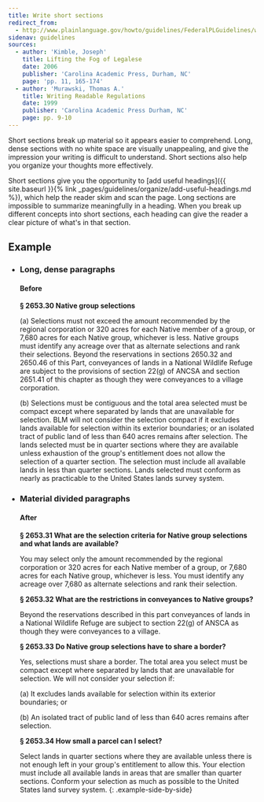 ```yaml
---
title: Write short sections
redirect_from:
  - http://www.plainlanguage.gov/howto/guidelines/FederalPLGuidelines/writeShortSect.cfm
sidenav: guidelines
sources:
  - author: 'Kimble, Joseph'
    title: Lifting the Fog of Legalese
    date: 2006
    publisher: 'Carolina Academic Press, Durham, NC'
    page: 'pp. 11, 165-174'
  - author: 'Murawski, Thomas A.'
    title: Writing Readable Regulations
    date: 1999
    publisher: 'Carolina Academic Press Durham, NC'
    page: pp. 9-10
---
```


Short sections break up material so it appears easier to comprehend. Long, dense sections with no white space are visually unappealing, and give the impression your writing is difficult to understand. Short sections also help you organize your thoughts more effectively.

Short sections give you the opportunity to [add useful headings]({{ site.baseurl }}{% link _pages/guidelines/organize/add-useful-headings.md %}), which help the reader skim and scan the page. Long sections are impossible to summarize meaningfully in a heading. When you break up different concepts into short sections, each heading can give the reader a clear picture of what's in that section.

## Example

* ### Long, dense paragraphs
  #### Before

  **§ 2653.30 Native group selections**

  (a) Selections must not exceed the amount recommended by the regional corporation or 320 acres for each Native member of a group, or 7,680 acres for each Native group, whichever is less. Native groups must identify any acreage over that as alternate selections and rank their selections. Beyond the reservations in sections 2650.32 and 2650.46 of this Part, conveyances of lands in a National Wildlife Refuge are subject to the provisions of section 22(g) of ANCSA and section 2651.41 of this chapter as though they were conveyances to a village corporation.

  (b) Selections must be contiguous and the total area selected must be compact except where separated by lands that are unavailable for selection. BLM will not consider the selection compact if it excludes lands available for selection within its exterior boundaries; or an isolated tract of public land of less than 640 acres remains after selection. The lands selected must be in quarter sections where they are available unless exhaustion of the group's entitlement does not allow the selection of a quarter section. The selection must include all available lands in less than quarter sections. Lands selected must conform as nearly as practicable to the United States lands survey system.

* ### Material divided paragraphs
  #### After

  **§ 2653.31 What are the selection criteria for Native group selections and what lands are available?**

  You may select only the amount recommended by the regional corporation or 320 acres for each Native member of a group, or 7,680 acres for each Native group, whichever is less. You must identify any acreage over 7,680 as alternate selections and rank their selection.

  **§ 2653.32 What are the restrictions in conveyances to Native groups?**

  Beyond the reservations described in this part conveyances of lands in a National Wildlife Refuge are subject to section 22(g) of ANSCA as though they were conveyances to a village.

  **§ 2653.33 Do Native group selections have to share a border?**

  Yes, selections must share a border. The total area you select must be compact except where separated by lands that are unavailable for selection. We will not consider your selection if:

  (a) It excludes lands available for selection within its exterior boundaries; or

  (b) An isolated tract of public land of less than 640 acres remains after selection.

  **§ 2653.34 How small a parcel can I select?**

  Select lands in quarter sections where they are available unless there is not enough left in your group's entitlement to allow this. Your election must include all available lands in areas that are smaller than quarter sections. Conform your selection as much as possible to the United States land survey system.
{: .example-side-by-side}
